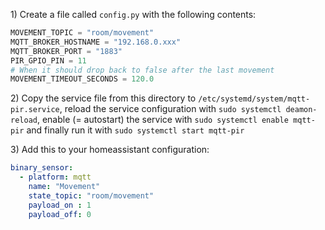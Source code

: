 1\) Create a file called `config.py` with the following contents:

```python
MOVEMENT_TOPIC = "room/movement"
MQTT_BROKER_HOSTNAME = "192.168.0.xxx"
MQTT_BROKER_PORT = "1883"
PIR_GPIO_PIN = 11
# When it should drop back to false after the last movement
MOVEMENT_TIMEOUT_SECONDS = 120.0
```

2\) Copy the service file from this directory to `/etc/systemd/system/mqtt-pir.service`, reload the service configuration with `sudo systemctl deamon-reload`, enable (= autostart) the service with `sudo systemctl enable mqtt-pir` and finally run it with `sudo systemctl start mqtt-pir`

3\) Add this to your homeassistant configuration:

```yaml
binary_sensor:
  - platform: mqtt
    name: "Movement"
    state_topic: "room/movement"
    payload_on : 1
    payload_off: 0

```